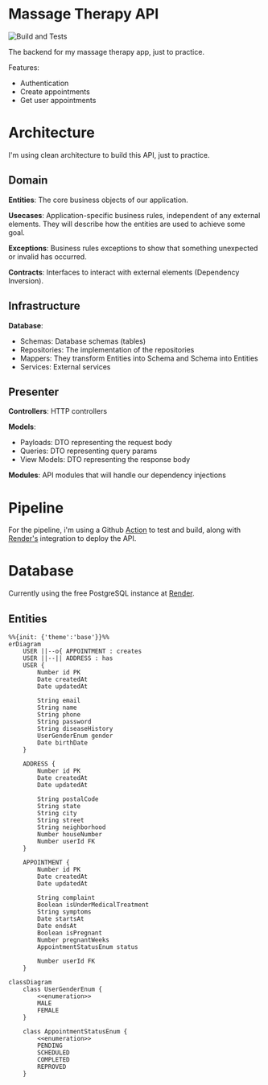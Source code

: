 # Massage Therapy API

![Build and Tests](https://github.com/leonardodimarchi/massage-therapy-api/actions/workflows/pipeline.yml/badge.svg)

The backend for my massage therapy app, just to practice. 

Features:
- Authentication
- Create appointments
- Get user appointments

# Architecture

I'm using clean architecture to build this API, just to practice.

## Domain

**Entities**: The core business objects of our application.

**Usecases**: Application-specific business rules, independent of any external elements. They will describe how the entities are used to achieve some goal.

**Exceptions**: Business rules exceptions to show that something unexpected or invalid has occurred.

**Contracts**: Interfaces to interact with external elements (Dependency Inversion).

## Infrastructure

**Database**:
- Schemas: Database schemas (tables)
- Repositories: The implementation of the repositories
- Mappers: They transform Entities into Schema and Schema into Entities
- Services: External services

## Presenter

**Controllers**: HTTP controllers

**Models**: 
- Payloads: DTO representing the request body
- Queries: DTO representing query params
- View Models: DTO representing the response body

**Modules**: API modules that will handle our dependency injections

# Pipeline

For the pipeline, i'm using a Github [Action](./.github/workflows/pipeline.yml) to test and build, along with [Render's](https://render.com/) integration to deploy the API.

# Database

Currently using the free PostgreSQL instance at [Render](https://render.com/).

## Entities

```mermaid
%%{init: {'theme':'base'}}%%
erDiagram
    USER ||--o{ APPOINTMENT : creates
    USER ||--|| ADDRESS : has
    USER {
        Number id PK
        Date createdAt
        Date updatedAt

        String email
        String name
        String phone
        String password
        String diseaseHistory
        UserGenderEnum gender
        Date birthDate
    }

    ADDRESS {
        Number id PK
        Date createdAt
        Date updatedAt

        String postalCode
        String state
        String city
        String street
        String neighborhood
        Number houseNumber
        Number userId FK
    }

    APPOINTMENT {
        Number id PK
        Date createdAt
        Date updatedAt

        String complaint
        Boolean isUnderMedicalTreatment
        String symptoms
        Date startsAt
        Date endsAt
        Boolean isPregnant
        Number pregnantWeeks
        AppointmentStatusEnum status

        Number userId FK
    }
```

```mermaid
classDiagram
    class UserGenderEnum {
        <<enumeration>>
        MALE
        FEMALE
    }

    class AppointmentStatusEnum {
        <<enumeration>>
        PENDING
        SCHEDULED
        COMPLETED
        REPROVED
    }
```
